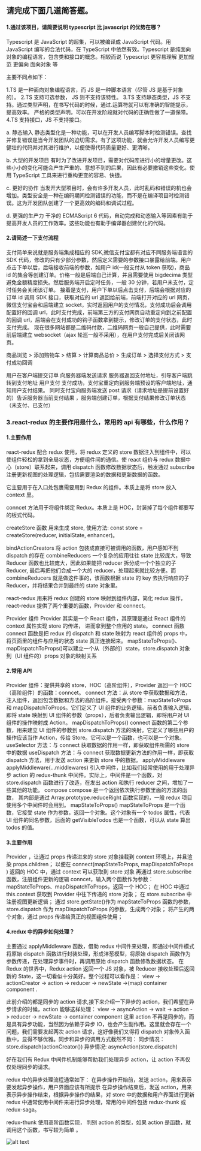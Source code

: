 ## 请完成下面几道简答题。

#### 1.通过该项目，请简要说明 typescript 比 javascript 的优势在哪？

Typescript 是 JavaScript 的超集，可以被编译成 JavaScript 代码。用 JavaScript 编写的合法代码，在 TypeScript 中依然有效。Typescript 是纯面向对象的编程语言，包含类和接口的概念。相较而说 Typescript 更容易理解 更加规范 更偏向 面向对象 等

主要不同点如下：

1.TS 是一种面向对象编程语言，而 JS 是一种脚本语言（尽管 JS 是基于对象的）。
2.TS 支持可选参数， JS 则不支持该特性。
3.TS 支持静态类型，JS 不支持。通过类型声明，在书写代码的时候，通过.运算符就可以有准确的智能提示，提高效率。 严格的类型声明，可以在开发阶段就对代码的正确性做了一道保障。
4.TS 支持接口，JS 不支持接口。

a. 静态输入 静态类型化是一种功能，可以在开发人员编写脚本时检测错误。查找并修复错误是当今开发团队的迫切需求。有了这项功能，就会允许开发人员编写更健壮的代码并对其进行维护，以便使得代码质量更好、更清晰。

b. 大型的开发项目 有时为了改进开发项目，需要对代码库进行小的增量更改。这些小小的变化可能会产生严重的、意想不到的后果，因此有必要撤销这些变化。使用 TypeScript 工具来进行重构更变的容易、快捷。

c. 更好的协作 当发开大型项目时，会有许多开发人员，此时乱码和错误的机也会增加。类型安全是一种在编码期间检测错误的功能，而不是在编译项目时检测错误。这为开发团队创建了一个更高效的编码和调试过程。

d. 更强的生产力 干净的 ECMAScript 6 代码，自动完成和动态输入等因素有助于提高开发人员的工作效率。这些功能也有助于编译器创建优化的代码。

#### 2.请简述一下支付流程

支付简单来说就是服务端集成相应的 SDK,微信支付宝都有对应不同服务端语言的 SDK 代码，修改的只有少部分参数，然后定义需要的参数接口暴露给前端。用户点击下单以后，后端接收前端的参数，如用户 id(一般支付从 token 获取)，商品 id 的集合等创建订单。价格一般是后端自己计算，并且需要使用 bigdecima 类型避免金额精度损失。然后服务端开启定时任务，一般 30 分钟，若用户未支付，定时任务会关闭该订单。
接着是支付，用户下单以后点击支付，后端会根据对应的订单 id 调用 SDK 接口，获取对应的 url 返回给前端，前端打开对应的 url 网页，微信支付宝会和后端建立 socket，实时返回用户的支付情况，支付成功后会调用配置好的回调 url，此时支付完成，前端第三方的支付网页自动重定向到之前配置的回调 url，后端会在支付成功的钩子函数拿到提示，修改订单的支付状态，此时支付完成。
现在很多网站都是二维码付款，二维码网页一般自己提供，此时需要前后端建立 websocket（ajax 轮巡一般不采用），在用户支付完成后关闭该网页。

商品浏览 > 添加购物车 > 结算 > 计算商品总价 > 生成订单 > 选择支付方式 > 支付成功回调

用户在客户端提交订单 向服务器端发送请求
服务器返回支付地址，引导客户端跳转到支付地址
用户支付
支付成功，支付宝重定向到服务端预设的客户端地址，通知用户支付结果。 同时支付宝向服务端发送 post 请求（请求地址是提前设置好的）告诉服务器当前支付结果 ，服务端创建订单，根据支付结果修改订单状态（未支付、已支付）

### 3.react-redux 的主要作用是什么，常用的 api 有哪些，什么作用？

#### 1.主要作用

react-redux 配合 redux 使用，将 redux 定义的 store 数据注入到组件中，可以使组件轻松的拿到全局状态，方便组件间的通信。使 react 组价与 redux 数据中心（store）联系起来，调用 dispatch 函数修改数据状态后，触发通过 subscribe 注册更新视图的处理逻辑，包括需要渲染的数据和更新数据的函数。

它主要用于在入口处包裹需要用到 Redux 的组件。本质上是将 store 放入 context 里。

conncet 方法用于将组件绑定 Redux。本质上是 HOC，封装掉了每个组件都要写的板式代码。

createStore 函数
用来生成 store, 使用方法: const store = createStore(reducer, initialState, enhancer)。

bindActionCreators 将 action 包装成直接可被调用的函数，用户感知不到 dispatch 的存在
combineReducers
一个复杂的应用往往 state 比较庞大，导致 Reducer 函数也比较庞大，因此如果能把 reducer 拆分成一个个独立的子 Reducer, 最后再把他们合成一个大的 reducer，处理起来就比较方便。而 combineReducers 就是做这件事的，该函数根据 state 的 key 去执行响应的子 Reducer，并将结果合并到最终的 state 对象里。

react-redux 用来将 redux 创建的 store 映射到组件内部，简化 redux 操作，react-redux 提供了两个重要的函数，Provider 和 connect。

Provider 组件 Provider 其实是一个 React 组件，其原理是通过 React 组件的 context 属性实现 store 的传递， 进而拿到整个应用的 state。 connect 函数 connect 函数是把 redux 的 dispatch 和 state 映射为 react 组件的 props 中，将页面里的组件与应用的状态 state 真正连接起来。 mapStateToProps()、mapDispatchToProps()可以建立一个从（外部的）state，store.dispatch 对象到（UI 组件的）props 对象的映射关系

#### 2.常用 API

Provider 组件：提供共享的 store，HOC（高阶组件），Provider 返回一个 HOC（高阶组件）的函数：conncet。
connect 方法：从 store 中获取数据和方法，注入组件，返回包含数据和方法的高阶组件。接受两个参数：mapStateToProps 和 mapDispatchToProps。它们定义了 UI 组件的业务逻辑。前者负责输入逻辑，即将 state 映射到 UI 组件的参数（props），后者负责输出逻辑，即将用户对 UI 组件的操作映射成 Action。 mapDispatchToProps() connect 函数的第二个参数，用来建立 UI 组件的参数到 store.dispatch 方法的映射。它定义了哪些用户的操作应该当作 Action，传给 Store。它可以是一个函数，也可以是一个对象。
useSelector 方法：与 connect 获取数据的作用一样，即获取组件所需的 store 中的数据
useDispatch 方法：与 connect 获取数据更新方法的作用一样，即获取 dispatch 方法，用于发送 action 来更新 store 中的数据。
applyMiddleware applyMiddleware(…middlewares) 引入中间件，比如我们经常使用的用于处理异步 action 的 redux-thunk 中间件。实际上，中间件是一个函数，对 store.dispatch 函数进行了改造，在发出 action 和执行 reducer 之间，增加了一些其他的功能。
compose compose 是一个返回依次执行参数里面的方法的函数， 其内部是通过 Array.prototype.reduceRight 函数实现的，一般 redux 项目使用多个中间件时会用到。
mapStateToProps() mapStateToProps 是一个函数，它接受 state 作为参数，返回一个对象。这个对象有一个 todos 属性，代表 UI 组件的同名参数，后面的 getVisibleTodos 也是一个函数，可以从 state 算出 todos 的值。

#### 3.主要作用

Provider ，让通过 props 传递进来的 store 对象挂载到 context 环境上，并且渲染 props.children；
以便在 connect(mapStateToProps, mapDispatchToProps ) 返回的 HOC 中，通过 context 可以获取到 store 对象
再通过 store.subscribe 函数，注册组件更新的逻辑
conncet，输入两个函数作为参数：mapStateToProps、mapDispatchToProps，返回一个 HOC；
在 HOC 中通过 this.context 获取到 Provider 中往下传递的 store 对象；
在 store.subscribe 中注册视图更新逻辑；
通过 store.getState()作为 mapStateToProps 函数的参数，store.dispatch 作为 mapDispatchToProps 的参数，生成两个对象；
将产生的两个对象，通过 props 传递给真正的视图组件使用；

#### 4.redux 中的异步如何处理？

主要通过 applyMiddleware 函数，借助 redux 中间件来处理，即通过中间件模式将原始 dispatch 函数进行封装处理，形成洋葱模型，将原始 dispatch 函数作为参数传递，在处理异步事件时，再调用原始 dispatch 函数修改数据状态。
在 Redux 的世界中，Redux action 返回一个 JS 对象，被 Reducer 接收处理后返回新的 State，这一切看似十分美好。整个过程可以看作是：
view -> actionCreator -> action -> reducer -> newState ->(map) container component .

此前介绍的都是同步的 action 请求,接下来介绍一下异步的 action，我们希望在异步请求的时候，action 能够这样处理：
view -> asyncAction -> wait -> action -> reducer -> newState -> container component
这里 action 不再是同步的，而是具有异步功能，当然因为依赖于异步 IO，也会产生副作用。这里就会存在一个问题，我们需要发起两次 action 请求，这好像我们又得将 dispatch 对象传入函数中，显得不够优雅。同步和异步的调用方式截然不同：
同步情况：store.dispatch(actionCreator())
异步情况: asyncAction(store.dispatch)

好在我们有 Redux 中间件机制能够帮助我们处理异步 action，让 action 不再仅仅处理同步的请求。

redux 中的异步处理流程通常如下：
在异步操作开始前，发送 action，用来表示要发起异步操作，用户界面应该有所提示
在异步操作结束后，发送 action，用来表示异步操作结束，根据异步操作的结果，对 store 中的数据和用户界面进行更新
redux 中通常使用中间件来进行异步处理，常用的中间件包括 redux-thunk 或 redux-saga。

redux-thunk 使用高阶函数实现， 判别 action 的类型，如果 action 是函数，就调用这个函数，书写较为简单 。

![alt text](./ReduxAsyncDataFlowDiagram.gif)
